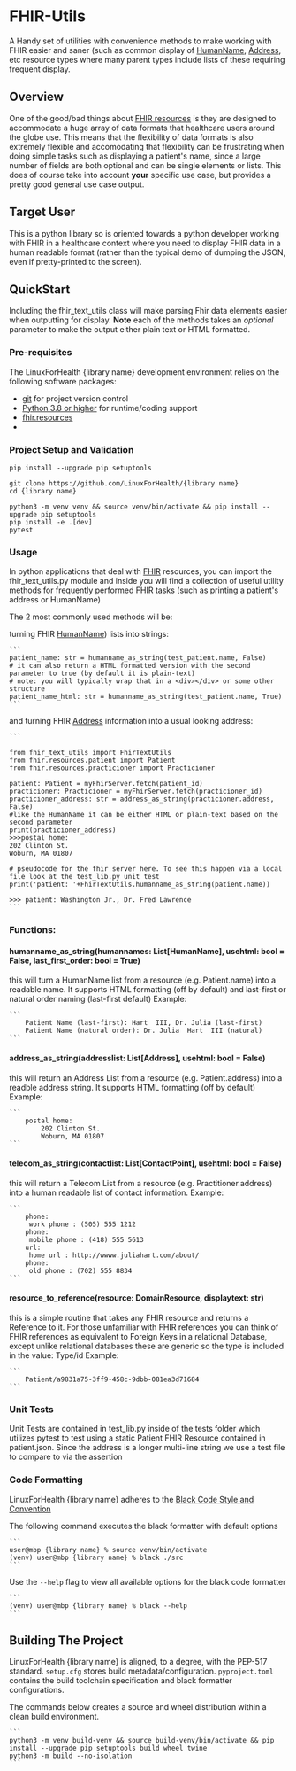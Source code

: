# FHIR-Utils
A Handy set of utilities with convenience methods to make working with FHIR easier and saner (such as common display of
[HumanName](http://hl7.org/fhir/datatypes.html#HumanName), [Address](http://hl7.org/fhir/datatypes.html#Address), etc 
resource types where many parent types include lists of these requiring frequent display.

## Overview

One of the good/bad things about [FHIR resources](http://hl7.org/fhir/resourcelist.html) is they are designed to 
accommodate a huge array of data formats that healthcare users around the globe use. This means that the flexibility 
of data formats is also extremely flexible and accomodating that flexibility can be frustrating when doing simple 
tasks such as displaying a patient's name, since a large number of fields are both optional and can be single elements 
or lists. This does of course take into account **your** specific use case, but provides a pretty good general use 
case output.

## Target User
This is a python library so is oriented towards a python developer working with FHIR in a healthcare context where
you need to display FHIR data in a human readable format (rather than the typical demo of dumping the JSON, even if
pretty-printed to the screen).

## QuickStart
Including the fhir_text_utils class will make parsing Fhir data elements easier when outputting for display. 
**Note** each of the methods takes an *optional* parameter to make the output either plain text or HTML formatted.

### Pre-requisites
The LinuxForHealth {library name} development environment relies on the following software packages:

- [git](https://git-scm.com) for project version control
- [Python 3.8 or higher](https://www.python.org/downloads/) for runtime/coding support
- [fhir.resources](https://pypi.org/project/fhir.resources/)
- 
### Project Setup and Validation
```shell
pip install --upgrade pip setuptools

git clone https://github.com/LinuxForHealth/{library name}
cd {library name}

python3 -m venv venv && source venv/bin/activate && pip install --upgrade pip setuptools 
pip install -e .[dev]
pytest
```
### Usage
In python applications that deal with [FHIR](http://hl7.org/fhir/) resources, you can import the fhir_text_utils.py module and inside you will find a collection of useful utility methods for frequently performed FHIR tasks (such as printing a patient's address or HumanName)

The 2 most commonly used methods will be: 

turning FHIR [HumanName](http://hl7.org/fhir/datatypes.html#HumanName)) lists into strings:

    ```
    patient_name: str = humanname_as_string(test_patient.name, False)
    # it can also return a HTML formatted version with the second parameter to true (by default it is plain-text)
    # note: you will typically wrap that in a <div></div> or some other structure
    patient_name_html: str = humanname_as_string(test_patient.name, True)
    ```
and turning FHIR [Address](http://hl7.org/fhir/datatypes.html#Address) information into a usual looking address: 
 
    ```

    from fhir_text_utils import FhirTextUtils
    from fhir.resources.patient import Patient
    from fhir.resources.practicioner import Practicioner

    patient: Patient = myFhirServer.fetch(patient_id)
    practicioner: Practicioner = myFhirServer.fetch(practicioner_id)
    practicioner_address: str = address_as_string(practicioner.address, False)
    #like the HumanName it can be either HTML or plain-text based on the second parameter
    print(practicioner_address)
    >>>postal home:
	202 Clinton St. 
	Woburn, MA 01807
    
    # pseudocode for the fhir server here. To see this happen via a local file look at the test_lib.py unit test
    print('patient: '+FhirTextUtils.humanname_as_string(patient.name))

    >>> patient: Washington Jr., Dr. Fred Lawrence
    ```
### Functions:
#### humanname_as_string(humannames: List[HumanName], usehtml: bool = False, last_first_order: bool = True)
this will turn a HumanName list from a resource (e.g. Patient.name) into a readable name. It supports HTML
formatting (off by default) and last-first or natural order naming (last-first default)
Example:

    ```
        Patient Name (last-first): Hart  III, Dr. Julia (last-first)
        Patient Name (natural order): Dr. Julia  Hart  III (natural)
    ```

#### address_as_string(addresslist: List[Address], usehtml: bool = False)
this will return an Address List from a resource (e.g. Patient.address) into a readble address string. It supports
HTML formatting (off by default)
Example:

    ```
        postal home:
            202 Clinton St.
            Woburn, MA 01807
    ```

#### telecom_as_string(contactlist: List[ContactPoint], usehtml: bool = False)
this will return a Telecom List from a resource (e.g. Practitioner.address) into a human readable list of
contact information.
    Example:

    ```
        phone:
         work phone : (505) 555 1212 
        phone:
         mobile phone : (418) 555 5613 
        url:
         home url : http://wwww.juliahart.com/about/ 
        phone:
         old phone : (702) 555 8834 
    ```
         
#### resource_to_reference(resource: DomainResource, displaytext: str)
 this is a simple routine that takes any FHIR resource and returns a Reference to it. For those unfamiliar with
 FHIR references you can think of FHIR references as equivalent to Foreign Keys in a relational Database, except
 unlike relational databases these are generic so the type is included in the value: Type/id
    Example:

    ```
        Patient/a9831a75-3ff9-458c-9dbb-081ea3d71684
    ```

### Unit Tests
Unit Tests are contained in test_lib.py inside of the tests folder which utilizes pytest to test using a static
Patient FHIR Resource contained in patient.json. Since the address is a longer multi-line string we use a test file
to compare to via the assertion

### Code Formatting

LinuxForHealth {library name} adheres to the [Black Code Style and Convention](https://black.readthedocs.io/en/stable/index.html)

The following command executes the black formatter with default options

    ```
    user@mbp {library name} % source venv/bin/activate
    (venv) user@mbp {library name} % black ./src
    ```

Use the `--help` flag to view all available options for the black code formatter

    ```
    (venv) user@mbp {library name} % black --help
    ```

## Building The Project
LinuxForHealth {library name} is aligned, to a degree, with the PEP-517 standard. `setup.cfg` stores build metadata/configuration.
`pyproject.toml` contains the build toolchain specification and black formatter configurations.

The commands below creates a source and wheel distribution within a clean build environment.

    ```
    python3 -m venv build-venv && source build-venv/bin/activate && pip install --upgrade pip setuptools build wheel twine
    python3 -m build --no-isolation
    ```
